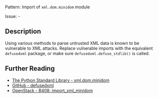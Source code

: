 Pattern: Import of `xml.dom.minidom` module

Issue: -

## Description

Using various methods to parse untrusted XML data is known to be vulnerable to
XML attacks. Replace vulnerable imports with the equivalent `defusedxml`
package, or make sure `defusedxml.defuse_stdlib()` is called.

## Further Reading

* [The Python Standard Library - xml.dom.minidom](https://docs.python.org/2/library/xml.dom.minidom.html)
* [GitHub - defusedxml](https://github.com/tiran/defusedxml)
* [OpenStack - B408: import_xml_minidom](https://docs.openstack.org/developer/bandit/api/bandit.blacklists.html#b408-import-xml-minidom)
